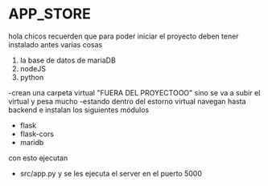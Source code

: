 # APP_STORE

hola chicos recuerden que para poder iniciar el proyecto deben tener instalado antes varias cosas

1. la base de datos de mariaDB
2. nodeJS
3. python

-crean una carpeta virtual "FUERA DEL PROYECTOOO" sino se va a subir el virtual y pesa mucho
-estando dentro del estorno virtual navegan hasta backend e instalan los siguientes módulos
- flask
- flask-cors
- maridb

con esto ejecutan 
- src/app.py
y se les ejecuta el server en el puerto 5000

